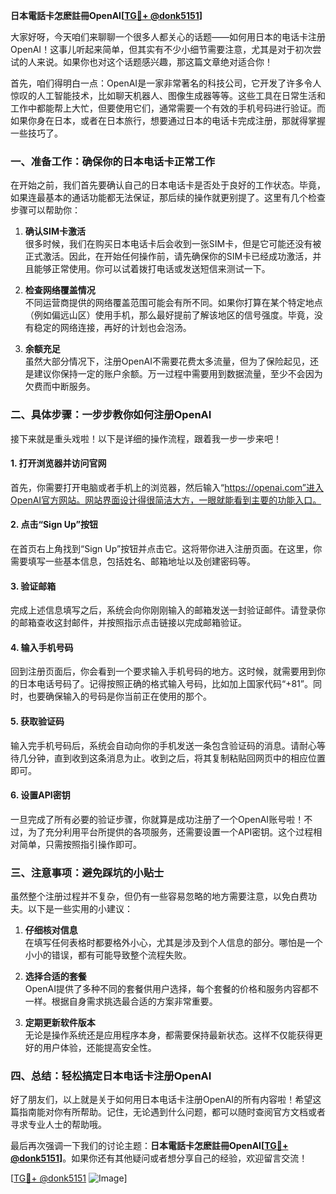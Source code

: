 **日本電話卡怎麽註冊OpenAI[[TG💪+ @donk5151](https://t.me/s/donk5151)]**

大家好呀，今天咱们来聊聊一个很多人都关心的话题——如何用日本的电话卡注册OpenAI！这事儿听起来简单，但其实有不少小细节需要注意，尤其是对于初次尝试的人来说。如果你也对这个话题感兴趣，那这篇文章绝对适合你！

首先，咱们得明白一点：OpenAI是一家非常著名的科技公司，它开发了许多令人惊叹的人工智能技术，比如聊天机器人、图像生成器等等。这些工具在日常生活和工作中都能帮上大忙，但要使用它们，通常需要一个有效的手机号码进行验证。而如果你身在日本，或者在日本旅行，想要通过日本的电话卡完成注册，那就得掌握一些技巧了。

### 一、准备工作：确保你的日本电话卡正常工作

在开始之前，我们首先要确认自己的日本电话卡是否处于良好的工作状态。毕竟，如果连最基本的通话功能都无法保证，那后续的操作就更别提了。这里有几个检查步骤可以帮助你：

1. **确认SIM卡激活**  
   很多时候，我们在购买日本电话卡后会收到一张SIM卡，但是它可能还没有被正式激活。因此，在开始任何操作前，请先确保你的SIM卡已经成功激活，并且能够正常使用。你可以试着拨打电话或发送短信来测试一下。

2. **检查网络覆盖情况**  
   不同运营商提供的网络覆盖范围可能会有所不同。如果你打算在某个特定地点（例如偏远山区）使用手机，那么最好提前了解该地区的信号强度。毕竟，没有稳定的网络连接，再好的计划也会泡汤。

3. **余额充足**  
   虽然大部分情况下，注册OpenAI不需要花费太多流量，但为了保险起见，还是建议你保持一定的账户余额。万一过程中需要用到数据流量，至少不会因为欠费而中断服务。

### 二、具体步骤：一步步教你如何注册OpenAI

接下来就是重头戏啦！以下是详细的操作流程，跟着我一步一步来吧！

#### 1. 打开浏览器并访问官网
首先，你需要打开电脑或者手机上的浏览器，然后输入“https://openai.com”进入OpenAI官方网站。网站界面设计得很简洁大方，一眼就能看到主要的功能入口。

#### 2. 点击“Sign Up”按钮
在首页右上角找到“Sign Up”按钮并点击它。这将带你进入注册页面。在这里，你需要填写一些基本信息，包括姓名、邮箱地址以及创建密码等。

#### 3. 验证邮箱
完成上述信息填写之后，系统会向你刚刚输入的邮箱发送一封验证邮件。请登录你的邮箱查收这封邮件，并按照指示点击链接以完成邮箱验证。

#### 4. 输入手机号码
回到注册页面后，你会看到一个要求输入手机号码的地方。这时候，就需要用到你的日本电话号码了。记得按照正确的格式输入号码，比如加上国家代码“+81”。同时，也要确保输入的号码是你当前正在使用的那个。

#### 5. 获取验证码
输入完手机号码后，系统会自动向你的手机发送一条包含验证码的消息。请耐心等待几分钟，直到收到这条消息为止。收到之后，将其复制粘贴回网页中的相应位置即可。

#### 6. 设置API密钥
一旦完成了所有必要的验证步骤，你就算是成功注册了一个OpenAI账号啦！不过，为了充分利用平台所提供的各项服务，还需要设置一个API密钥。这个过程相对简单，只需按照指引操作即可。

### 三、注意事项：避免踩坑的小贴士

虽然整个注册过程并不复杂，但仍有一些容易忽略的地方需要注意，以免白费功夫。以下是一些实用的小建议：

1. **仔细核对信息**  
   在填写任何表格时都要格外小心，尤其是涉及到个人信息的部分。哪怕是一个小小的错误，都有可能导致整个流程失败。

2. **选择合适的套餐**  
   OpenAI提供了多种不同的套餐供用户选择，每个套餐的价格和服务内容都不一样。根据自身需求挑选最合适的方案非常重要。

3. **定期更新软件版本**  
   无论是操作系统还是应用程序本身，都需要保持最新状态。这样不仅能获得更好的用户体验，还能提高安全性。

### 四、总结：轻松搞定日本电话卡注册OpenAI

好了朋友们，以上就是关于如何用日本电话卡注册OpenAI的所有内容啦！希望这篇指南能对你有所帮助。记住，无论遇到什么问题，都可以随时查阅官方文档或者寻求专业人士的帮助哦。

最后再次强调一下我们的讨论主题：**日本電話卡怎麽註冊OpenAI[[TG💪+ @donk5151](https://t.me/s/donk5151)]**。如果你还有其他疑问或者想分享自己的经验，欢迎留言交流！

[[TG💪+ @donk5151](https://t.me/s/donk5151) ![Image](https://i.postimg.cc/rwNCRYN7/Snipaste-2025-04-30-17-27-05.png)]